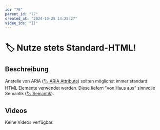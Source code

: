 ```yaml
---
id: "78"
parent_id: "77"
created_at: "2024-10-28 14:25:27"
video_ids: "[]"
---
```


# 🏷️ Nutze stets Standard-HTML!

## Beschreibung

Anstelle von ARIA ([🏷️ ARIA Attribute](/de/tags/aria-attribute)) sollten möglichst immer standard HTML Elemente verwendet werden. Diese liefern "von Haus aus" sinnvolle Semantik ([🏷️ Semantik](/de/tags/semantik)).

## Videos

Keine Videos verfügbar.
